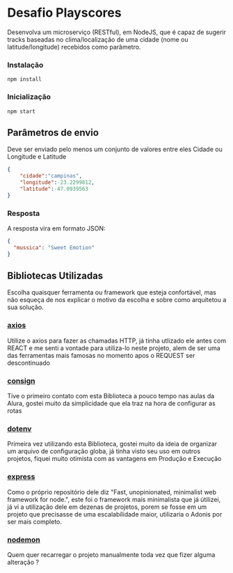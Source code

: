 # Desafio Playscores
Desenvolva um microserviço (RESTful), em NodeJS, que é capaz de sugerir
tracks baseadas no clima/localização de uma cidade (nome ou
latitude/longitude) recebidos como parâmetro.

### Instalação

````
npm install
````

### Inicialização

````
npm start
````



## Parâmetros de envio

Deve ser enviado pelo menos um conjunto de valores entre eles Cidade ou Longitude e Latitude

````json
{
	"cidade":"campinas",
	"longitude":-23.2299812,
	"latitude":-47.0939563
}

````


### Resposta

A resposta vira em formato JSON:

````json
{
  "mussica": "Sweet Emotion"
}
````


## Bibliotecas Utilizadas

Escolha quaisquer ferramenta ou framework que esteja confortável, mas não
esqueça de nos explicar o motivo da escolha e sobre como arquitetou a sua
solução.

### [axios](https://github.com/axios/)

Utilize o axios para fazer as chamadas HTTP, já tinha utlizado ele antes com REACT e me senti a vontade para utiliza-lo neste projeto, alem de ser uma das ferramentas mais famosas no momento apos o REQUEST ser descontinuado

### [consign](https://www.npmjs.com/package/consign) 

Tive o primeiro contato com esta Biblioteca a pouco tempo nas aulas da Alura, gostei muito da simplicidade que ela traz na hora de configurar as rotas

### [dotenv](http://www.npmjs.com/package/dotenv) 

Primeira vez utilizando esta Biblioteca, gostei muito da ideia de organizar um arquivo de configuração globa, já tinha visto seu uso em outros projetos, fiquei muito otimista com as vantagens em Produção e Execução

### [express](http://www.npmjs.com/package/express) 
Como o próprio repositório dele diz "Fast, unopinionated, minimalist web framework for node.", este foi o framework mais minimalista que já útilizei, já vi a utilização dele em dezenas de projetos, porem se fosse em um projeto que precisasse de uma escalabílidade maior, utilizaria o Adonis por ser mais completo.
 

### [nodemon](https://www.npmjs.com/package/nodemon)

Quem quer recarregar o projeto manualmente toda vez que fizer alguma alteração ?